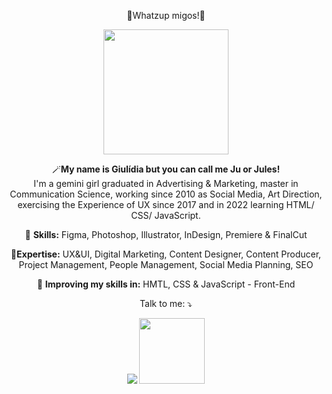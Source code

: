 
<span align="center">

💖Whatzup migos!💖

<div align="center">
<img src="https://user-images.githubusercontent.com/100308775/172048559-de0c2155-875c-46b2-bce6-4f315c1363f2.png" width="200px" />
</div>


<p align="center">
  🪄<strong>My name is Giulídia but you can call me Ju or Jules!</strong>  <br> I'm a gemini girl graduated in Advertising & Marketing, master in Communication Science, working since 2010 as Social Media, Art Direction, exercising the Experience of UX since 2017  and in 2022 learning HTML/ CSS/ JavaScript. 

</p>

<p align="center">
  💼 <strong>Skills:</strong> Figma, Photoshop, Illustrator, InDesign, Premiere & FinalCut 
  <p align="center">
🥇<strong>Expertise:</strong> UX&UI, Digital Marketing, Content Designer, Content Producer, Project Management, People Management, Social Media Planning, SEO</p>
<p align="center">
  📒 <strong>Improving my skills in:</strong> HMTL, CSS & JavaScript - Front-End</p>

<p align="center">
    
<p align="center">
  Talk to me: ⤵️
</p>

<div dir="auto">
  <a href="https://www.linkedin.com/in/giulidia/" alt="Linkedin">
  <img src="https://img.shields.io/badge/-Linkedin-0e76a8?style=for-the-badge&logo=Linkedin&logoColor=white&link=https://www.linkedin.com/in/keidsonroby/" /></a>
  <a href="https://giulidia.github.io/Jules/" alt="Github">
  <img src="https://user-images.githubusercontent.com/100308775/172061422-a10b36ff-0769-47d3-b460-bcf031c91d02.png" width="105px" /></a>
</div>  
